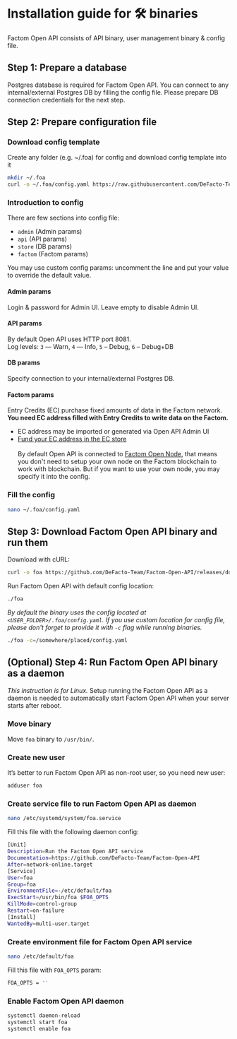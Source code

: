 # Installation guide for 🛠 binaries
Factom Open API consists of API binary, user management binary & config file.

## Step 1: Prepare a database
Postgres database is required for Factom Open API.
You can connect to any internal/external Postgres DB by filling the config file.
Please prepare DB connection credentials for the next step.

## Step 2: Prepare configuration file

### Download config template
Create any folder (e.g. ~/.foa) for config and download config template into it
```bash
mkdir ~/.foa
curl -o ~/.foa/config.yaml https://raw.githubusercontent.com/DeFacto-Team/Factom-Open-API/master/config.yaml.EXAMPLE
```

### Introduction to config
There are few sections into config file:
* `admin` (Admin params)
* `api` (API params)
* `store` (DB params)
* `factom` (Factom params)

You may use custom config params: uncomment the line and put your value to override the default value.

#### Admin params
Login & password for Admin UI. Leave empty to disable Admin UI.

#### API params
By default Open API uses HTTP port 8081.<br />
Log levels: `3` — Warn, `4` — Info, `5` – Debug, `6` – Debug+DB

#### DB params
Specify connection to your internal/external Postgres DB.

#### Factom params
Entry Credits (EC) purchase fixed amounts of data in the Factom network.<br />
<b>You need EC address filled with Entry Credits to write data on the Factom.</b><br />
- EC address may be imported or generated via Open API Admin UI<br />
- <a href="https://ec.de-facto.pro" target="_blank">Fund your EC address in the EC store</a>
<br /><br />
By default Open API is connected to <a href="https://factomd.net" target="_blank">Factom Open Node</a>, that means you don't need to setup your own node on the Factom blockchain to work with blockchain. But if you want to use your own node, you may specify it into the config.<br />

### Fill the config
```bash
nano ~/.foa/config.yaml
```

## Step 3: Download Factom Open API binary and run them
Download with cURL:
```bash
curl -o foa https://github.com/DeFacto-Team/Factom-Open-API/releases/download/1.0.0/foa
```

Run Factom Open API with default config location:
```bash
./foa
```

*By default the binary uses the config located at `<USER_FOLDER>/.foa/config.yaml`. If you use custom location for config file, please don't forget to provide it with `-c` flag while running binaries.*
```bash
./foa -c=/somewhere/placed/config.yaml
```

## (Optional) Step 4: Run Factom Open API binary as a daemon
*This instruction is for Linux.*
Setup running the Factom Open API as a daemon is needed to automatically start Factom Open API when your server starts after reboot.

### Move binary
Move `foa` binary to `/usr/bin/`.

### Create new user
It’s better to run Factom Open API as non-root user, so you need new user:
```bash
adduser foa
```

### Create service file to run Factom Open API as daemon
```bash
nano /etc/systemd/system/foa.service
```

Fill this file with the following daemon config:
```bash
[Unit]
Description=Run the Factom Open API service
Documentation=https://github.com/DeFacto-Team/Factom-Open-API
After=network-online.target
[Service]
User=foa
Group=foa
EnvironmentFile=-/etc/default/foa
ExecStart=/usr/bin/foa $FOA_OPTS
KillMode=control-group
Restart=on-failure
[Install]
WantedBy=multi-user.target
```

### Create environment file for Factom Open API service

```bash
nano /etc/default/foa
```

Fill this file with `FOA_OPTS` param:
```bash
FOA_OPTS = ''
```

### Enable Factom Open API daemon
```bash
systemctl daemon-reload
systemctl start foa
systemctl enable foa
```
